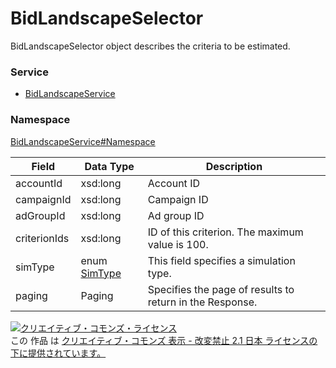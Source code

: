 # BidLandscapeSelector
BidLandscapeSelector object describes the criteria to be estimated.
### Service
+ [BidLandscapeService](../../services/BidLandscapeService.md)

### Namespace
[BidLandscapeService#Namespace](../../services/BidLandscapeService.md#namespace)

| Field | Data Type | Description | 
|---|---|---|
| accountId| xsd:long| Account ID |
| campaignId| xsd:long| Campaign ID |
| adGroupId| xsd:long| Ad group ID |
| criterionIds| xsd:long| ID of this criterion. The maximum value is 100. |
| simType| enum <a href="SimType.md">SimType</a>| This field specifies a simulation type. |
| paging| Paging| Specifies the page of results to return in the Response. |

<a rel="license" href="http://creativecommons.org/licenses/by-nd/2.1/jp/"><img alt="クリエイティブ・コモンズ・ライセンス" style="border-width:0" src="https://i.creativecommons.org/l/by-nd/2.1/jp/88x31.png" /></a><br />この 作品 は <a rel="license" href="http://creativecommons.org/licenses/by-nd/2.1/jp/">クリエイティブ・コモンズ 表示 - 改変禁止 2.1 日本 ライセンスの下に提供されています。</a>
